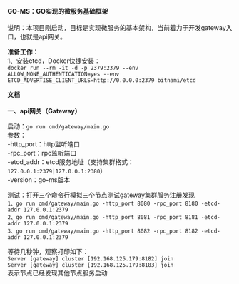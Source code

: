 **GO-MS：GO实现的微服务基础框架**
<br>
<br>
说明：本项目刚启动，目标是实现微服务的基本架构，当前着力于开发gateway入口，也就是api网关。<br>

**准备工作：**<br>
1、安装etcd，Docker快捷安装：<br>
`docker run --rm -it -d -p 2379:2379 --env ALLOW_NONE_AUTHENTICATION=yes --env ETCD_ADVERTISE_CLIENT_URLS=http://0.0.0.0:2379 bitnami/etcd`
<br>

**文档**<br><br>
**一、api网关（Gateway）**<br>

启动：`go run cmd/gateway/main.go`<br>
参数：<br>
-http_port：http监听端口<br>
-rpc_port：rpc监听端口<br>
-etcd_addr：etcd服务地址（支持集群格式：`127.0.0.1:2379|127.0.0.1:2380`）<br>
-version：go-ms版本<br>

测试：打开三个命令行模拟三个节点测试gateway集群服务注册发现<br>
`1、go run cmd/gateway/main.go -http_port 8080 -rpc_port 8180 -etcd-addr 127.0.0.1:2379`<br>
`2、go run cmd/gateway/main.go -http_port 8081 -rpc_port 8181 -etcd-addr 127.0.0.1:2379`<br>
`3、go run cmd/gateway/main.go -http_port 8082 -rpc_port 8182 -etcd-addr 127.0.0.1:2379`<br>

等待几秒钟，观察打印如下：<br>
`Server [gateway] cluster [192.168.125.179:8182] join`<br>
`Server [gateway] cluster [192.168.125.179:8183] join`<br>
表示节点已经发现其他节点服务启动